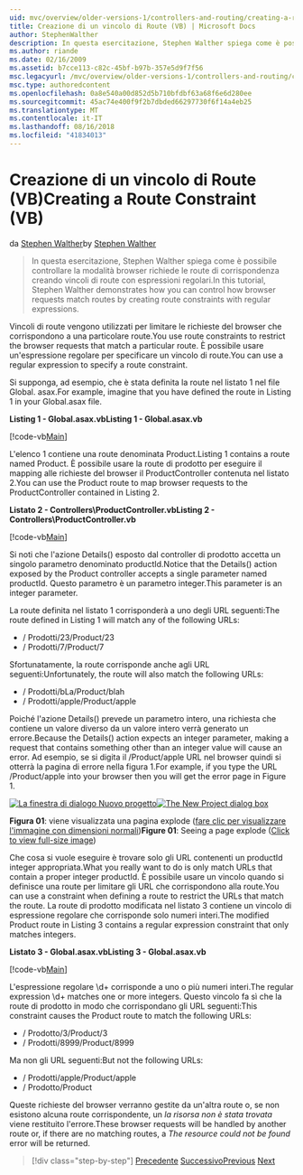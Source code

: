 ```yaml
---
uid: mvc/overview/older-versions-1/controllers-and-routing/creating-a-route-constraint-vb
title: Creazione di un vincolo di Route (VB) | Microsoft Docs
author: StephenWalther
description: In questa esercitazione, Stephen Walther spiega come è possibile controllare la modalità browser richiede le route di corrispondenza creando vincoli di route con espressioni regolari.
ms.author: riande
ms.date: 02/16/2009
ms.assetid: b7cce113-c82c-45bf-b97b-357e5d9f7f56
msc.legacyurl: /mvc/overview/older-versions-1/controllers-and-routing/creating-a-route-constraint-vb
msc.type: authoredcontent
ms.openlocfilehash: 0a8e540a00d852d5b710bfdbf63a68f6e6d280ee
ms.sourcegitcommit: 45ac74e400f9f2b7dbded66297730f6f14a4eb25
ms.translationtype: MT
ms.contentlocale: it-IT
ms.lasthandoff: 08/16/2018
ms.locfileid: "41834013"
---
```

<a name="creating-a-route-constraint-vb"></a><span data-ttu-id="f1e7a-103">Creazione di un vincolo di Route (VB)</span><span class="sxs-lookup"><span data-stu-id="f1e7a-103">Creating a Route Constraint (VB)</span></span>
====================
<span data-ttu-id="f1e7a-104">da [Stephen Walther](https://github.com/StephenWalther)</span><span class="sxs-lookup"><span data-stu-id="f1e7a-104">by [Stephen Walther](https://github.com/StephenWalther)</span></span>

> <span data-ttu-id="f1e7a-105">In questa esercitazione, Stephen Walther spiega come è possibile controllare la modalità browser richiede le route di corrispondenza creando vincoli di route con espressioni regolari.</span><span class="sxs-lookup"><span data-stu-id="f1e7a-105">In this tutorial, Stephen Walther demonstrates how you can control how browser requests match routes by creating route constraints with regular expressions.</span></span>


<span data-ttu-id="f1e7a-106">Vincoli di route vengono utilizzati per limitare le richieste del browser che corrispondono a una particolare route.</span><span class="sxs-lookup"><span data-stu-id="f1e7a-106">You use route constraints to restrict the browser requests that match a particular route.</span></span> <span data-ttu-id="f1e7a-107">È possibile usare un'espressione regolare per specificare un vincolo di route.</span><span class="sxs-lookup"><span data-stu-id="f1e7a-107">You can use a regular expression to specify a route constraint.</span></span>

<span data-ttu-id="f1e7a-108">Si supponga, ad esempio, che è stata definita la route nel listato 1 nel file Global. asax.</span><span class="sxs-lookup"><span data-stu-id="f1e7a-108">For example, imagine that you have defined the route in Listing 1 in your Global.asax file.</span></span>

<span data-ttu-id="f1e7a-109">**Listing 1 - Global.asax.vb**</span><span class="sxs-lookup"><span data-stu-id="f1e7a-109">**Listing 1 - Global.asax.vb**</span></span>

[!code-vb[Main](creating-a-route-constraint-vb/samples/sample1.vb)]

<span data-ttu-id="f1e7a-110">L'elenco 1 contiene una route denominata Product.</span><span class="sxs-lookup"><span data-stu-id="f1e7a-110">Listing 1 contains a route named Product.</span></span> <span data-ttu-id="f1e7a-111">È possibile usare la route di prodotto per eseguire il mapping alle richieste del browser il ProductController contenuta nel listato 2.</span><span class="sxs-lookup"><span data-stu-id="f1e7a-111">You can use the Product route to map browser requests to the ProductController contained in Listing 2.</span></span>

<span data-ttu-id="f1e7a-112">**Listato 2 - Controllers\ProductController.vb**</span><span class="sxs-lookup"><span data-stu-id="f1e7a-112">**Listing 2 - Controllers\ProductController.vb**</span></span>

[!code-vb[Main](creating-a-route-constraint-vb/samples/sample2.vb)]

<span data-ttu-id="f1e7a-113">Si noti che l'azione Details() esposto dal controller di prodotto accetta un singolo parametro denominato productId.</span><span class="sxs-lookup"><span data-stu-id="f1e7a-113">Notice that the Details() action exposed by the Product controller accepts a single parameter named productId.</span></span> <span data-ttu-id="f1e7a-114">Questo parametro è un parametro integer.</span><span class="sxs-lookup"><span data-stu-id="f1e7a-114">This parameter is an integer parameter.</span></span>

<span data-ttu-id="f1e7a-115">La route definita nel listato 1 corrisponderà a uno degli URL seguenti:</span><span class="sxs-lookup"><span data-stu-id="f1e7a-115">The route defined in Listing 1 will match any of the following URLs:</span></span>

- <span data-ttu-id="f1e7a-116">/ Prodotti/23</span><span class="sxs-lookup"><span data-stu-id="f1e7a-116">/Product/23</span></span>
- <span data-ttu-id="f1e7a-117">/ Prodotti/7</span><span class="sxs-lookup"><span data-stu-id="f1e7a-117">/Product/7</span></span>

<span data-ttu-id="f1e7a-118">Sfortunatamente, la route corrisponde anche agli URL seguenti:</span><span class="sxs-lookup"><span data-stu-id="f1e7a-118">Unfortunately, the route will also match the following URLs:</span></span>

- <span data-ttu-id="f1e7a-119">/ Prodotti/bLa</span><span class="sxs-lookup"><span data-stu-id="f1e7a-119">/Product/blah</span></span>
- <span data-ttu-id="f1e7a-120">/ Prodotti/apple</span><span class="sxs-lookup"><span data-stu-id="f1e7a-120">/Product/apple</span></span>

<span data-ttu-id="f1e7a-121">Poiché l'azione Details() prevede un parametro intero, una richiesta che contiene un valore diverso da un valore intero verrà generato un errore.</span><span class="sxs-lookup"><span data-stu-id="f1e7a-121">Because the Details() action expects an integer parameter, making a request that contains something other than an integer value will cause an error.</span></span> <span data-ttu-id="f1e7a-122">Ad esempio, se si digita il /Product/apple URL nel browser quindi si otterrà la pagina di errore nella figura 1.</span><span class="sxs-lookup"><span data-stu-id="f1e7a-122">For example, if you type the URL /Product/apple into your browser then you will get the error page in Figure 1.</span></span>


<span data-ttu-id="f1e7a-123">[![La finestra di dialogo Nuovo progetto](creating-a-route-constraint-vb/_static/image1.jpg)](creating-a-route-constraint-vb/_static/image1.png)</span><span class="sxs-lookup"><span data-stu-id="f1e7a-123">[![The New Project dialog box](creating-a-route-constraint-vb/_static/image1.jpg)](creating-a-route-constraint-vb/_static/image1.png)</span></span>

<span data-ttu-id="f1e7a-124">**Figura 01**: viene visualizzata una pagina explode ([fare clic per visualizzare l'immagine con dimensioni normali](creating-a-route-constraint-vb/_static/image2.png))</span><span class="sxs-lookup"><span data-stu-id="f1e7a-124">**Figure 01**: Seeing a page explode ([Click to view full-size image](creating-a-route-constraint-vb/_static/image2.png))</span></span>


<span data-ttu-id="f1e7a-125">Che cosa si vuole eseguire è trovare solo gli URL contenenti un productId integer appropriata.</span><span class="sxs-lookup"><span data-stu-id="f1e7a-125">What you really want to do is only match URLs that contain a proper integer productId.</span></span> <span data-ttu-id="f1e7a-126">È possibile usare un vincolo quando si definisce una route per limitare gli URL che corrispondono alla route.</span><span class="sxs-lookup"><span data-stu-id="f1e7a-126">You can use a constraint when defining a route to restrict the URLs that match the route.</span></span> <span data-ttu-id="f1e7a-127">La route di prodotto modificata nel listato 3 contiene un vincolo di espressione regolare che corrisponde solo numeri interi.</span><span class="sxs-lookup"><span data-stu-id="f1e7a-127">The modified Product route in Listing 3 contains a regular expression constraint that only matches integers.</span></span>

<span data-ttu-id="f1e7a-128">**Listato 3 - Global.asax.vb**</span><span class="sxs-lookup"><span data-stu-id="f1e7a-128">**Listing 3 - Global.asax.vb**</span></span>

[!code-vb[Main](creating-a-route-constraint-vb/samples/sample3.vb)]

<span data-ttu-id="f1e7a-129">L'espressione regolare \d+ corrisponde a uno o più numeri interi.</span><span class="sxs-lookup"><span data-stu-id="f1e7a-129">The regular expression \d+ matches one or more integers.</span></span> <span data-ttu-id="f1e7a-130">Questo vincolo fa sì che la route di prodotto in modo che corrispondano gli URL seguenti:</span><span class="sxs-lookup"><span data-stu-id="f1e7a-130">This constraint causes the Product route to match the following URLs:</span></span>

- <span data-ttu-id="f1e7a-131">/ Prodotto/3</span><span class="sxs-lookup"><span data-stu-id="f1e7a-131">/Product/3</span></span>
- <span data-ttu-id="f1e7a-132">/ Prodotti/8999</span><span class="sxs-lookup"><span data-stu-id="f1e7a-132">/Product/8999</span></span>

<span data-ttu-id="f1e7a-133">Ma non gli URL seguenti:</span><span class="sxs-lookup"><span data-stu-id="f1e7a-133">But not the following URLs:</span></span>

- <span data-ttu-id="f1e7a-134">/ Prodotti/apple</span><span class="sxs-lookup"><span data-stu-id="f1e7a-134">/Product/apple</span></span>
- <span data-ttu-id="f1e7a-135">/ Prodotto</span><span class="sxs-lookup"><span data-stu-id="f1e7a-135">/Product</span></span>

<span data-ttu-id="f1e7a-136">Queste richieste del browser verranno gestite da un'altra route o, se non esistono alcuna route corrispondente, un *la risorsa non è stata trovata* viene restituito l'errore.</span><span class="sxs-lookup"><span data-stu-id="f1e7a-136">These browser requests will be handled by another route or, if there are no matching routes, a *The resource could not be found* error will be returned.</span></span>

> [!div class="step-by-step"]
> <span data-ttu-id="f1e7a-137">[Precedente](creating-custom-routes-vb.md)
> [Successivo](creating-a-custom-route-constraint-vb.md)</span><span class="sxs-lookup"><span data-stu-id="f1e7a-137">[Previous](creating-custom-routes-vb.md)
[Next](creating-a-custom-route-constraint-vb.md)</span></span>
